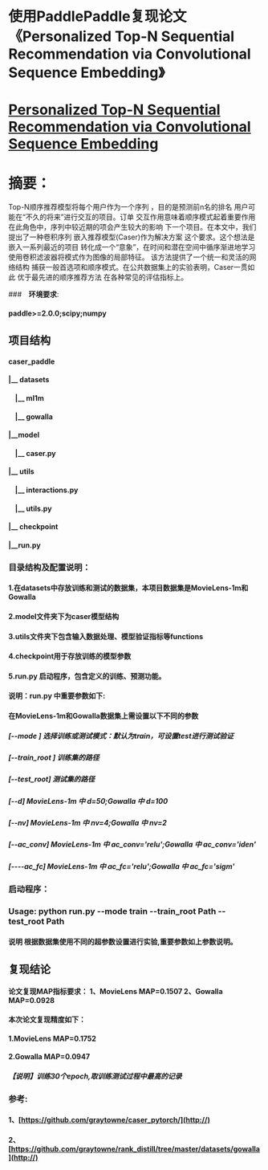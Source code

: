  # 使用PaddlePaddle复现论文《Personalized Top-N Sequential Recommendation via Convolutional Sequence Embedding》

# <a href="https://arxiv.org/pdf/1809.07426v1.pdf">Personalized Top-N Sequential Recommendation via Convolutional Sequence Embedding</a>
# 摘要：
Top-N顺序推荐模型将每个用户作为一个序列
，目的是预测前n名的排名
用户可能在“不久的将来”进行交互的项目。订单
交互作用意味着顺序模式起着重要作用
在此角色中，序列中较近期的项会产生较大的影响
下一个项目。在本文中，我们提出了一种卷积序列
嵌入推荐模型(Caser)作为解决方案
这个要求。这个想法是嵌入一系列最近的项目
转化成一个“意象”，在时间和潜在空间中循序渐进地学习
使用卷积滤波器将模式作为图像的局部特征。
该方法提供了一个统一和灵活的网络结构
捕获一般首选项和顺序模式。在公共数据集上的实验表明，Caser一贯如此
优于最先进的顺序推荐方法
在各种常见的评估指标上。

###　**环境要求**:
#### paddle>=2.0.0;scipy;numpy

## **项目结构**
#### caser_paddle
#### |__ datasets
#### $~~~~$|__ ml1m
#### $~~~~$|__ gowalla
#### |__model
#### $~~~~$|__ caser.py
#### |__ utils
#### $~~~~$|__ interactions.py
#### $~~~~$|__ utils.py
#### |__ checkpoint
#### |__run.py


### **目录结构及配置说明**：
#### **1.在datasets中存放训练和测试的数据集，本项目数据集是MovieLens-1m和Gowalla**
#### **2.model文件夹下为caser模型结构**
#### **3.utils文件夹下包含输入数据处理、模型验证指标等functions**
#### **4.checkpoint用于存放训练的模型参数**
#### **5.run.py 启动程序，包含定义的训练、预测功能。**
#### **说明**：**run.py 中重要参数如下**:
#### **在MovieLens-1m和Gowalla数据集上需设置以下不同的参数**
##### [--mode ] 选择训练或测试模式：默认为train，可设置test进行测试验证
##### [--train_root ] 训练集的路径
##### [--test_root] 测试集的路径
##### [--d] MovieLens-1m 中 d=50;Gowalla 中 d=100
##### [--nv] MovieLens-1m 中 nv=4;Gowalla 中 nv=2
##### [--ac_conv] MovieLens-1m 中 ac_conv='relu';Gowalla 中 ac_conv='iden'
##### [----ac_fc] MovieLens-1m 中 ac_fc='relu';Gowalla 中 ac_fc='sigm'

### **启动程序**：
### Usage:  python run.py --mode train --train_root Path --test_root Path
#### **说明** 根据数据集使用不同的超参数设置进行实验,重要参数如上参数说明。


## **复现结论**
#### **论文复现MAP指标要求：** 1、MovieLens MAP=0.1507 2、Gowalla MAP=0.0928
#### **本次论文复现精度如下：**
#### **1.MovieLens MAP=0.1752**
#### **2.Gowalla MAP=0.0947**
##### **【说明】训练30个epoch,取训练测试过程中最高的记录**

### **参考**:
#### 1、[https://github.com/graytowne/caser_pytorch/](http://)
#### 2、[https://github.com/graytowne/rank_distill/tree/master/datasets/gowalla](http://)
